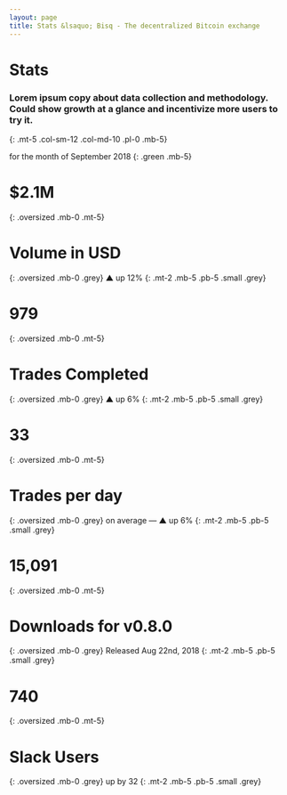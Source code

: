 ```yaml
---
layout: page
title: Stats &lsaquo; Bisq - The decentralized Bitcoin exchange
---
```


# Stats

### Lorem ipsum copy about data collection and methodology. Could show growth at a glance and incentivize more users to try it.
{: .mt-5 .col-sm-12 .col-md-10 .pl-0 .mb-5}


for the month of September 2018
{: .green .mb-5}

# $2.1M
{: .oversized .mb-0 .mt-5}
# Volume in USD
{: .oversized .mb-0 .grey}
▲ up 12%
{: .mt-2 .mb-5 .pb-5 .small .grey}


# 979
{: .oversized .mb-0 .mt-5}
# Trades Completed
{: .oversized .mb-0 .grey}
▲ up 6%
{: .mt-2 .mb-5 .pb-5 .small .grey}


# 33
{: .oversized .mb-0 .mt-5}
# Trades per day
{: .oversized .mb-0 .grey}
on average — ▲ up 6%
{: .mt-2 .mb-5 .pb-5 .small .grey}


# 15,091
{: .oversized .mb-0 .mt-5}
# Downloads for v0.8.0
{: .oversized .mb-0 .grey}
Released Aug 22nd, 2018
{: .mt-2 .mb-5 .pb-5 .small .grey}


# 740
{: .oversized .mb-0 .mt-5}
# Slack Users
{: .oversized .mb-0 .grey}
up by 32
{: .mt-2 .mb-5 .pb-5 .small .grey}
